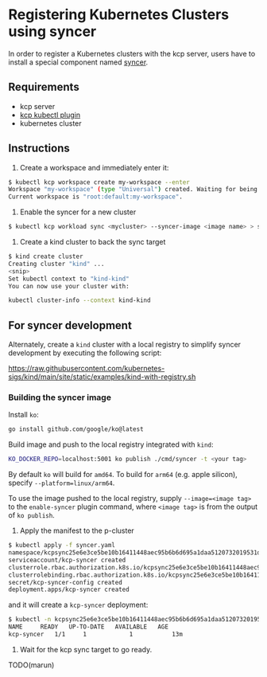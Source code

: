# Registering Kubernetes Clusters using syncer

In order to register a Kubernetes clusters with the kcp server,
users have to install a special component named [syncer](https://github.com/kcp-dev/kcp/tree/main/docs/architecture#syncer).

## Requirements

- kcp server
- [kcp kubectl plugin](./kubectl-kcp-plugin.md)
- kubernetes cluster

## Instructions

1. Create a workspace and immediately enter it:

```sh
$ kubectl kcp workspace create my-workspace --enter
Workspace "my-workspace" (type "Universal") created. Waiting for being ready.
Current workspace is "root:default:my-workspace".
```

1. Enable the syncer for a new cluster

```sh
$ kubectl kcp workload sync <mycluster> --syncer-image <image name> > syncer.yaml
```

1. Create a kind cluster to back the sync target

```sh
$ kind create cluster
Creating cluster "kind" ...
<snip>
Set kubectl context to "kind-kind"
You can now use your cluster with:

kubectl cluster-info --context kind-kind
```

## For syncer development

Alternately, create a `kind` cluster with a local registry to simplify syncer development by executing the
following script:

https://raw.githubusercontent.com/kubernetes-sigs/kind/main/site/static/examples/kind-with-registry.sh

### Building the syncer image

Install `ko`:

```sh
go install github.com/google/ko@latest
```

Build image and push to the local registry integrated with `kind`:

```sh
KO_DOCKER_REPO=localhost:5001 ko publish ./cmd/syncer -t <your tag>
```

By default `ko` will build for `amd64`. To build for `arm64` (e.g. apple silicon), specify
`--platform=linux/arm64`.

To use the image pushed to the local registry, supply `--image=<image tag>` to the
`enable-syncer` plugin command, where `<image tag>` is from the output of `ko publish`.

1. Apply the manifest to the p-cluster

```sh
$ kubectl apply -f syncer.yaml
namespace/kcpsync25e6e3ce5be10b16411448aec95b6b6d695a1daa5120732019531d8d created
serviceaccount/kcp-syncer created
clusterrole.rbac.authorization.k8s.io/kcpsync25e6e3ce5be10b16411448aec95b6b6d695a1daa5120732019531d8d created
clusterrolebinding.rbac.authorization.k8s.io/kcpsync25e6e3ce5be10b16411448aec95b6b6d695a1daa5120732019531d8d created
secret/kcp-syncer-config created
deployment.apps/kcp-syncer created
```

and it will create a `kcp-syncer` deployment:

```sh
$ kubectl -n kcpsync25e6e3ce5be10b16411448aec95b6b6d695a1daa5120732019531d8d get deployments
NAME     READY   UP-TO-DATE   AVAILABLE   AGE
kcp-syncer   1/1     1            1           13m
```

1. Wait for the kcp sync target to go ready.

TODO(marun)
